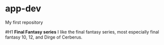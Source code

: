 # app-dev
My first repository

#H1 **Final Fantasy series**
I like the final fantasy series, most especially final fantasy 10, 12, and Dirge of Cerberus.
